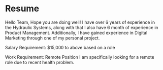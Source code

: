 # Resume
Hello Team,
Hope you are doing well!
I have over 6 years of experience in the Hydraulic Systems, along with that I also have 6 month of experience in Product Management. 
Additionally, I have gained experience in Digital Marketing through one of my personal project.

Salary Requirement: $15,000 to above based on a role

Work Requirement: Remote Position
I am specifically looking for a remote role due to recent health problem.
